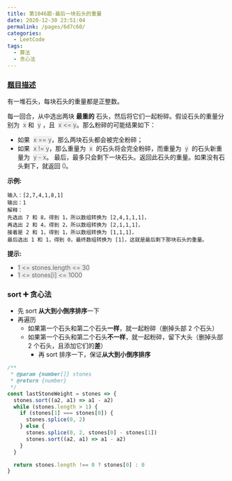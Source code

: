 ```yaml
---
title: 第1046题-最后一块石头的重量
date: 2020-12-30 23:51:04
permalink: /pages/6d7c60/
categories:
  - LeetCode
tags:
  - 算法
  - 贪心法
---
```


### [题目描述](https://leetcode-cn.com/problems/last-stone-weight/)

有一堆石头，每块石头的重量都是正整数。

每一回合，从中选出两块 **最重的** 石头，然后将它们一起粉碎。假设石头的重量分别为  <font style="background: #eee; color: #666;">x</font> 和  <font style="background: #eee; color: #666;">y</font> ，且  <font style="background: #eee; color: #666;">x <= y</font>。那么粉碎的可能结果如下：

- 如果  <font style="background: #eee; color: #666;">x == y</font>，那么两块石头都会被完全粉碎；
- 如果  <font style="background: #eee; color: #666;">x != y</font>，那么重量为  <font style="background: #eee; color: #666;">x</font>  的石头将会完全粉碎，而重量为  <font style="background: #eee; color: #666;">y</font>  的石头新重量为  <font style="background: #eee; color: #666;">y - x</font>。
  最后，最多只会剩下一块石头。返回此石头的重量。如果没有石头剩下，就返回 <font style="background: #eee; color: #666;">0</font>。

<!-- more -->

**示例:**

```
输入：[2,7,4,1,8,1]
输出：1
解释：
先选出 7 和 8，得到 1，所以数组转换为 [2,4,1,1,1]，
再选出 2 和 4，得到 2，所以数组转换为 [2,1,1,1]，
接着是 2 和 1，得到 1，所以数组转换为 [1,1,1]，
最后选出 1 和 1，得到 0，最终数组转换为 [1]，这就是最后剩下那块石头的重量。
```

**提示:**

- <font style="background: #eee; color: #666;">1 <= stones.length <= 30</font>
- <font style="background: #eee; color: #666;">1 <= stones[i] <= 1000</font>

### sort ➕ 贪心法

- 先 sort **从大到小倒序排序**一下
- 再遍历
  - 如果第一个石头和第二个石头**一样**，就一起粉碎（删掉头部 2 个石头）
  - 如果第一个石头和第二个石头**不一样**，就一起粉碎，留下大头（删掉头部 2 个石头，且添加它们的**差**）
    - 再 sort 排序一下，保证**从大到小倒序排序**

```JavaScript
/**
 * @param {number[]} stones
 * @return {number}
 */
const lastStoneWeight = stones => {
  stones.sort((a2, a1) => a1 - a2)
  while (stones.length > 1) {
    if (stones[1] === stones[0]) {
      stones.splice(0, 2)
    } else {
      stones.splice(0, 2, stones[0] - stones[1])
      stones.sort((a2, a1) => a1 - a2)
    }
  }

  return stones.length !== 0 ? stones[0] : 0
}
```
